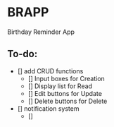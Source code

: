 # BRAPP

Birthday Reminder App

## To-do:
- [] add CRUD functions
    - [] Input boxes for Creation
    - [] Display list for Read
    - [] Edit buttons for Update
    - [] Delete buttons for Delete
- [] notification system
    - []
